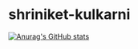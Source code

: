# shriniket-kulkarni

[![Anurag's GitHub stats](https://github-readme-stats.vercel.app/api?username=shriniket007)](https://github.com/anuraghazra/github-readme-stats)
